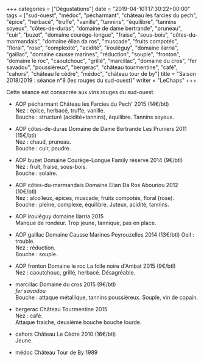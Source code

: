 +++
categories = ["Dégustations"]
date = "2019-04-10T17:30:22+00:00"
tags = ["sud-ouest", "médoc", "pécharmant", "château les farcies du pech", "épice", "herbacé", "truffe", "vanille", "tannins", "équilibre", "tannins soyeux", "côtes-de-duras", "domaine de dame bertrande", "pruneau", "cuir", "buzet", "domaine courège-longue", "fraise", "sous-bois", "côtes-du-marmandais", "domaine élian da ros", "muscade", "fruits compotés", "floral", "rose", "complexité", "acidité", "irouléguy", "domaine ilarria", "gaillac", "domaine causse marines", "réduction", "souple", "fronton", "domaine le roc", "caoutchouc", "grillé", "marcillac", "domaine du cros", "fer savadou", "poussiéreux", "bergerac", "château tourmentine", "café", "cahors", "château le cèdre", "médoc", "château tour de by"] 
title = "Saison 2018/2019 : séance n°8 (les rouges du sud-ouest)"
writer = "LeChaps"
+++

Cette séance est consacrée aux vins rouges du sud-ouest.

* AOP pécharmant Château les Farcies du Pech' 2015 (14€/btl) <i class="fa fa-plus-circle"></i>  
Nez : épice, herbacé, truffe, vanille.  
Bouche : structuré (acidité+tannins), équilibre. Tannins soyeux.

* AOP côtes-de-duras Domaine de Dame Bertrande Les Pruniers 2011 (15€/btl)  
Nez : chaud, pruneau.  
Bouche : cuir, poudre.

* AOP buzet Domaine Courège-Longue Family réserve 2014 (9€/btl)  
Nez : fruit, fraise, sous-bois.  
Bouche : solaire.

* AOP côtes-du-marmandais Domaine Elian Da Ros Abouriou 2012 (10€/btl) <i class="fa fa-plus-circle"></i> <i class="fa fa-plus-circle"></i>  
Nez : alcolleux, épices, muscade, fruits compotés, floral (rose).  
Bouche : pleine, complexe, équilibre. Juteux, acidité, tannins.

* AOP irouléguy domaine Ilarria 2015  
Manque de rondeur. Trop jeune, tannique, pas en place.

* AOP gaillac Domaine Causse Marines Peyrouzelles 2014 (13€/btl) <i class="fa fa-minus-circle"></i>
Oeil : trouble.  
Nez : réduction.  
Bouche : souple.

* AOP fronton Domaine le roc La folle noire d'Ambat 2015 (9€/btl)  
Nez : caoutchouc, grillé, herbacé.
Désagréable.

* marcillac Domaine du cros 2015 (9€/btl)  
_fer savadou_  
Bouche : attaque métallique, tannins poussiéreux. Souple, vin de copain.

* bergerac Château Tourmentine 2015  
Nez : café.  
Attaque fraiche, deuxième bouche bouche lourde.

* cahors Château Le Cèdre 2010 (16€/btl)  
Jeune.

* médoc Château Tour de By 1989
